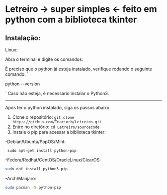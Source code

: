 # Letreiro -> super simples <- feito em python com a biblioteca tkinter

## Instalação:


Linux:

Abra o terminal e digite os comandos:

É preciso que o python já esteja instalado, verifique rodando o seguinte comando:
`

  python --version

`
Caso não esteja, é necessário instalar o Python3.

-------------------------------------------------------------------------
Após ter o python instalado, siga os passos abaixo.

1. Clone o repositório:
`
  git clone https://github.com/Inaciocb/Letreiro.git
`
2. Entre no diretório:
`
  cd Letreiro/sourcecode
` 
3. Instale o pip para acessar a biblioteca tkinter:

  -Debian/Ubuntu/PopOS/Mint:
  ```
   sudo apt-get install python-pip
  ```
  -Fedora/Redhat/CentOS/OracleLinux/ClearOS:
```bash
sudo dnf install python3-pip
```
    
  -Arch/Manjaro:
  ```bash
sudo pacman -S python-pip
  
